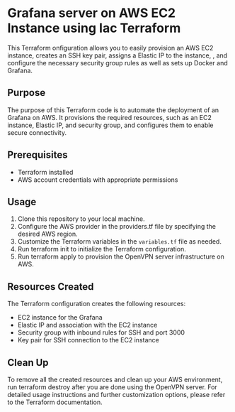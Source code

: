# Grafana server on AWS EC2 Instance using Iac Terraform

This Terraform onfiguration allows you to easily provision an AWS EC2 instance, creates an SSH key pair, assigns a Elastic IP to the instance, , and configure the necessary security group rules as well as sets up Docker and Grafana.

## Purpose

The purpose of this Terraform code is to automate the deployment of an Grafana on AWS. It provisions the required resources, such as an EC2 instance, Elastic IP, and security group, and configures them to enable secure connectivity.

## Prerequisites

- Terraform installed
- AWS account credentials with appropriate permissions

## Usage

1. Clone this repository to your local machine.
2. Configure the AWS provider in the providers.tf file by specifying the desired AWS region.
3. Customize the Terraform variables in the `variables.tf` file as needed.
4. Run terraform init to initialize the Terraform configuration.
5. Run terraform apply to provision the OpenVPN server infrastructure on AWS.

## Resources Created

The Terraform configuration creates the following resources:

- EC2 instance for the Grafana
- Elastic IP and association with the EC2 instance
- Security group with inbound rules for SSH and port 3000
- Key pair for SSH connection to the EC2 instance

## Clean Up

To remove all the created resources and clean up your AWS environment, run terraform destroy after you are done using the OpenVPN server.
For detailed usage instructions and further customization options, please refer to the Terraform documentation.

